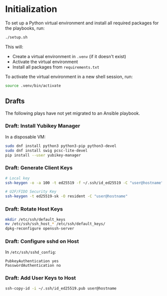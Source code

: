 # Initialization

To set up a Python virtual environment and install all required packages for the playbooks, run:

```bash
./setup.sh
```

This will:
- Create a virtual environment in `.venv` (if it doesn't exist)
- Activate the virtual environment
- Install all packages from `requirements.txt`

To activate the virtual environment in a new shell session, run:

```bash
source .venv/bin/activate
```
## Drafts

The following plays have not yet migrated to an Ansible playbook.

### Draft: Install Yubikey Manager
In a disposable VM:
```bash 
sudo dnf install python3 python3-pip python3-devel
sudo dnf install swig pcsc-lite-devel
pip install --user yubikey-manager
```

### Draft: Generate Client Keys
```bash
# Local key
ssh-keygen -o -a 100 -t ed25519 -f ~/.ssh/id_ed25519 -C "user@hostname"

# U2F/FIDO Security Key
ssh-keygen -t ed25519-sk -O resident -C "user@hostname"
```

### Draft: Rotate Host Keys
```bash
mkdir /etc/ssh/default_keys
mv /etc/ssh/ssh_host_* /etc/ssh/default_keys/
dpkg-reconfigure openssh-server
```

### Draft: Configure sshd on Host
In `/etc/ssh/sshd_config`:

```
PubkeyAuthentication yes
PasswordAuthentication no
```

### Draft: Add User Keys to Host
```bash
ssh-copy-id -i ~/.ssh/id_ed25519.pub user@hostname
```

